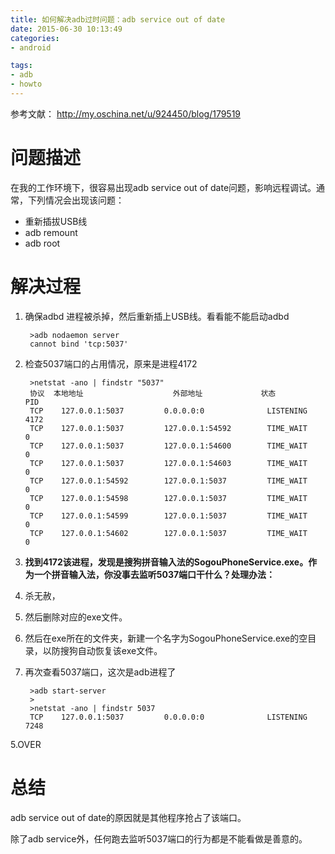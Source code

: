 ```yaml
---
title: 如何解决adb过时问题：adb service out of date
date: 2015-06-30 10:13:49
categories:
- android

tags:
- adb
- howto
---
```


参考文献： http://my.oschina.net/u/924450/blog/179519

# 问题描述

在我的工作环境下，很容易出现adb service out of date问题，影响远程调试。通常，下列情况会出现该问题：

* 重新插拔USB线
* adb remount
* adb root
<!-- more -->
# 解决过程

1. 确保adbd 进程被杀掉，然后重新插上USB线。看看能不能启动adbd

		>adb nodaemon server
		cannot bind 'tcp:5037'

2. 检查5037端口的占用情况，原来是进程4172

		>netstat -ano | findstr "5037"
		协议  本地地址                    外部地址             状态            PID
		TCP    127.0.0.1:5037         0.0.0.0:0              LISTENING       4172
		TCP    127.0.0.1:5037         127.0.0.1:54592        TIME_WAIT       0
		TCP    127.0.0.1:5037         127.0.0.1:54600        TIME_WAIT       0
		TCP    127.0.0.1:5037         127.0.0.1:54603        TIME_WAIT       0
		TCP    127.0.0.1:54592        127.0.0.1:5037         TIME_WAIT       0
		TCP    127.0.0.1:54598        127.0.0.1:5037         TIME_WAIT       0
		TCP    127.0.0.1:54599        127.0.0.1:5037         TIME_WAIT       0
		TCP    127.0.0.1:54602        127.0.0.1:5037         TIME_WAIT       0

3. **找到4172该进程，发现是搜狗拼音输入法的SogouPhoneService.exe。作为一个拼音输入法，你没事去监听5037端口干什么？处理办法：**
4. 杀无赦，
5. 然后删除对应的exe文件。
6. 然后在exe所在的文件夹，新建一个名字为SogouPhoneService.exe的空目录，以防搜狗自动恢复该exe文件。

4. 再次查看5037端口，这次是adb进程了

		>adb start-server
		>
		>netstat -ano | findstr 5037
		TCP    127.0.0.1:5037         0.0.0.0:0              LISTENING       7248

5.OVER

# 总结
adb service out of date的原因就是其他程序抢占了该端口。

除了adb service外，任何跑去监听5037端口的行为都是不能看做是善意的。
